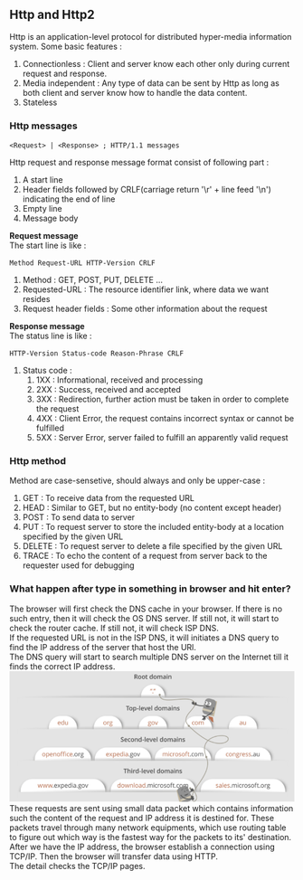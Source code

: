 ## Http and Http2
Http is an application-level protocol for distributed hyper-media information system. Some basic features : 
1. Connectionless : Client and server know each other only during current request and response.
2. Media independent : Any type of data can be sent by Http as long as both client and server know how to handle the data content.  
3. Stateless

### Http messages
```command
<Request> | <Response> ; HTTP/1.1 messages
```
Http request and response message format consist of following part : 
1. A start line
2. Header fields followed by CRLF(carriage return '\r' + line feed '\n') indicating the end of line
3. Empty line
4. Message body

**Request message** <br />
The start line is like : 
```command
Method Request-URL HTTP-Version CRLF
```
1. Method : GET, POST, PUT, DELETE ...
2. Requested-URL : The resource identifier link, where data we want resides
3. Request header fields : Some other information about the request

**Response message** <br />
The status line is like : 
```command
HTTP-Version Status-code Reason-Phrase CRLF
```
1. Status code : 
    1. 1XX : Informational, received and processing
    2. 2XX : Success, received and accepted
    3. 3XX : Redirection, further action must be taken in order to complete the request
    4. 4XX : Client Error, the request contains incorrect syntax or cannot be fulfilled
    5. 5XX : Server Error, server failed to fulfill an apparently valid request

### Http method
Method are case-sensetive, should always and only be upper-case : 
1. GET : To receive data from the requested URL
2. HEAD : Similar to GET, but no entity-body (no content except header)
3. POST : To send data to server
4. PUT : To request server to store the included entity-body at a location specified by the given URL
5. DELETE : To request server to delete a file specified by the given URL
6. TRACE : To echo the content of a request from server back to the requester used for debugging


### What happen after type in something in browser and hit enter?
The browser will first check the DNS cache in your browser. If there is no such entry, then it will check the OS DNS server. If still not, it will start to check the router cache. If still not, it will check ISP DNS. <br />
If the requested URL is not in the ISP DNS, it will initiates a DNS query to find the IP address of the server that host the URl. <br />
The DNS query will start to search multiple DNS server on the Internet till it finds the correct IP address. 
![DNS query search](./DNS.png) <br />
These requests are sent using small data packet which contains information such the content of the request and IP address it is destined for. These packets travel through many network equipments, which use routing table to figure out which way is the fastest way for the packets to its' destination. <br />
After we have the IP address, the browser establish a connection using TCP/IP. Then the browser will transfer data using HTTP. <br />
The detail checks the TCP/IP pages.
